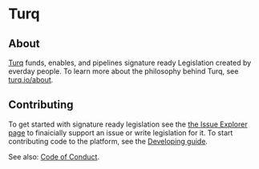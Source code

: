 # Turq

## About

[Turq](https://turq.io) funds, enables, and pipelines signature ready Legislation created by everday people. To learn more about the philosophy behind Turq, see [turq.io/about](https://turq.io/about).


## Contributing

To get started with signature ready legislation see the [the Issue Explorer page](https://turq.io/contest) to finaicially support an issue or write legislation for it. To start contributing code to the platform, see the [Developing guide](DEVELOPING.md).

See also: [Code of Conduct](CODE_OF_CONDUCT.md).
